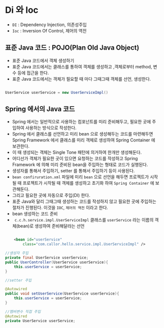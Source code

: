 # Di 와 Ioc
- `DI` : Dependency Injection, 의존성주입
- `Ioc` : Inversion Of Control, 제어의 역전

## 표준 Java 코드 : POJO(Plan Old Java Object)
- 표준 Java 코드에서 객체 생성하기
- 표준 Java 코드에서는 클래스를 통하여 객체를 생성하고 ,객체로부터 method, 변수 등에 접근을 한다.
- 표준 Java 코드에서는 객체가 필요할 때 마다 그때그때 객체를 선언, 생성한다.


```java

UserService userService = new UserServiceImpl()
```

## Spring 에서의 Java 코드 
- Spring 에서는 일반적으로 사용하는 컴포넌트를 미리 준비해두고, 필요한 곳에 주입하여 사용하는 방식으로 작성한다.
- Spring 에서 클래스를 선언하고 미리 bean 으로 생성해두는 코드를 마련해두면 Spring Framework 에서 클래스를 미리 객체로 생성하여 Spring Container 에 보관한다.
- 이 때 생성되는 객체는 Single Tone 패턴에 의거하여 한개만 생성해둔다.
- 어디선가 객체가 필요한 곳이 있으면 요청하는 코드를 작성하고 Spring Framework 에 의해 미리 준비된 bean을 주입하는 형태로 코드가 실행된다.
- 생성자를 통해서 주입하기, setter 를 통해서 주입하기 등이 사용된다.
- `bean confiruration.xml` 파일에 미리 `bean` 으로 선언을 해두면 프로젝트가 시작될 때 프로젝트가 시작될 때 객체를 생성하고 초기화 하여 `Spring Container` 에 보관해둔다.
- 그리고 필요한 곳에 자동으로 주입(DI) 한다. 
- 표준 Java와 달리 그때그때 생성하는 코드를 작성하지 않고 필요한 곳에 주입하는 절차가 진행된다. 이것을 `IOC`, `제어의 역전` 이라고 한다.
- bean 생성하는 코드 준비
- `	c.c.h.service.impl.UserServiceImpl` 클래스를 `userService` 라는 이름의 객체(bean)로 생성하여 준비해달라는 선언
```xml

	<bean id="userService"
		class="com.callor.hello.service.impl.UserServiceImpl" />

```
```java
//생성자 주입
private final UserService userService;
public UserController(UserService userService){
	this.userService = userService;
}

//setter 주입

@Autowired
public void setUserService(UserService userService){
	this.userService = userService;
}

//멤버변수 직접 주입
@Autowired
private UserService userService;
```
		





